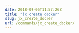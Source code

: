 ```yaml
---
date: 2018-09-05T11:57:26Z
title: "jx create docker"
slug: jx_create_docker
url: /commands/jx_create_docker/
---
```

